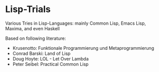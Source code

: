 # Lisp-Trials
Various Tries in Lisp-Languages: mainly Common Lisp, Emacs Lisp, Maxima, and even Haskell

Based on following literature:
- Krusenotto: Funktionale Programmierung und Metaprogrammierung
- Conrad Barski: Land of Lisp
- Doug Hoyte: LOL - Let Over Lambda
- Peter Seibel: Practical Common Lisp
